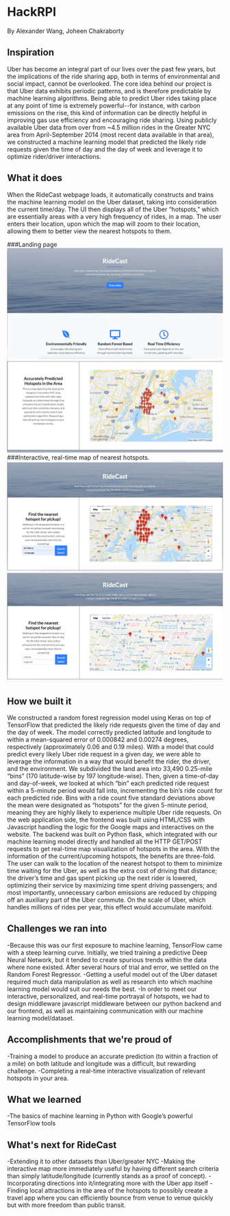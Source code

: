 # HackRPI
By Alexander Wang, Joheen Chakraborty


## Inspiration
Uber has become an integral part of our lives over the past few years, but the implications of the ride sharing app, both in terms of environmental and social impact, cannot be overlooked. The core idea behind our project is that Uber data exhibits periodic patterns, and is therefore predictable by machine learning algorithms. Being able to predict Uber rides taking place at any point of time is extremely powerful--for instance, with carbon emissions on the rise, this kind of information can be directly helpful in improving gas use efficiency and encouraging ride sharing. Using publicly available Uber data from over from ~4.5 million rides in the Greater NYC area from April-September 2014 (most recent data available in that area), we constructed a machine learning model that predicted the likely ride requests given the time of day and the day of week and leverage it to optimize rider/driver interactions.


## What it does
When the RideCast webpage loads, it automatically constructs and trains the machine learning model on the Uber dataset, taking into consideration the current time/day. The UI then displays all of the Uber “hotspots,” which are essentially areas with a very high frequency of rides, in a map. The user enters their location, upon which the map will zoom to their location, allowing them to better view the nearest hotspots to them.

###Landing page
<img src="./img/pic0.png" />
<img src="./img/pic1.png"/>
###Interactive, real-time map of nearest hotspots.
<img src="./img/pic2.png"/>
<img src="./img/pic3.png"/>

## How we built it
We constructed a random forest regression model using Keras on top of TensorFlow that predicted the likely ride requests given the time of day and the day of week. The model correctly predicted latitude and longitude to within a mean-squared error of 0.000842 and 0.00274 degrees, respectively (approximately 0.06 and 0.19 miles).
With a model that could predict every likely Uber ride request in a given day, we were able to leverage the information in a way that would benefit the rider, the driver, and the environment. We subdivided the land area into 33,490 0.25-mile “bins” (170 latitude-wise by 197 longitude-wise). Then, given a time-of-day and day-of-week, we looked at which “bin” each predicted ride request within a 5-minute period would fall into, incrementing the bin’s ride count for each predicted ride. Bins with a ride count five standard deviations above the mean were designated as “hotspots” for the given 5-minute period, meaning they are highly likely to experience multiple Uber ride requests.
On the web application side, the frontend was built using HTML/CSS with Javascript handling the logic for the Google maps and interactives on the website. The backend was built on Python flask, which integrated with our machine learning model directly and handled all the HTTP GET/POST requests to get real-time map visualization of hotspots in the area. 
With the information of the current/upcoming hotspots, the benefits are three-fold. The user can walk to the location of the nearest hotspot to them to minimize time waiting for the Uber, as well as the extra cost of driving that distance; the driver’s time and gas spent picking up the next rider is lowered, optimizing their service by maximizing time spent driving passengers; and most importantly, unnecessary carbon emissions are reduced by chipping off an auxiliary part of the Uber commute. On the scale of Uber, which handles millions of rides per year, this effect would accumulate manifold.

## Challenges we ran into
-Because this was our first exposure to machine learning, TensorFlow came with a steep learning curve. Initially, we tried training a predictive Deep Neural Network, but it tended to create spurious trends within the data where none existed. After several hours of trial and error, we settled on the Random Forest Regressor.
-Getting a useful model out of the Uber dataset required much data manipulation as well as research into which machine learning model would suit our needs the best. 
-In order to meet our interactive, personalized, and real-time portrayal of hotspots, we had to design middleware javascript middleware between our python backend and our frontend, as well as maintaining communication with our machine learning model/dataset.

## Accomplishments that we're proud of
-Training a model to produce an accurate prediction (to within a fraction of a mile) on both latitude and longitude was a difficult, but rewarding challenge.
-Completing a real-time interactive visualization of relevant hotspots in your area.

## What we learned
-The basics of machine learning in Python with Google’s powerful TensorFlow tools

## What's next for RideCast
-Extending it to other datasets than Uber/greater NYC
-Making the interactive map more immediately useful by having different search criteria than simply latitude/longitude (currently stands as a proof of concept).
-Incorporating directions into it/integrating more with the Uber app itself
-Finding local attractions in the area of the hotspots to possibly create a travel app where you can efficiently bounce from venue to venue quickly but with more freedom than public transit.

